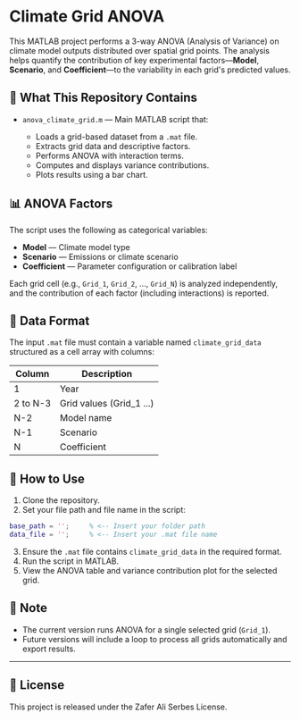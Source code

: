 # Climate Grid ANOVA

This MATLAB project performs a 3-way ANOVA (Analysis of Variance) on climate model outputs distributed over spatial grid points. The analysis helps quantify the contribution of key experimental factors—**Model**, **Scenario**, and **Coefficient**—to the variability in each grid's predicted values.

## 📁 What This Repository Contains

* `anova_climate_grid.m` — Main MATLAB script that:

  * Loads a grid-based dataset from a `.mat` file.
  * Extracts grid data and descriptive factors.
  * Performs ANOVA with interaction terms.
  * Computes and displays variance contributions.
  * Plots results using a bar chart.

## 📊 ANOVA Factors

The script uses the following as categorical variables:

* **Model** — Climate model type
* **Scenario** — Emissions or climate scenario
* **Coefficient** — Parameter configuration or calibration label

Each grid cell (e.g., `Grid_1`, `Grid_2`, ..., `Grid_N`) is analyzed independently, and the contribution of each factor (including interactions) is reported.

## 📝 Data Format

The input `.mat` file must contain a variable named `climate_grid_data` structured as a cell array with columns:

| Column   | Description               |
| -------- | ------------------------- |
| 1        | Year                      |
| 2 to N-3 | Grid values (Grid\_1 ...) |
| N-2      | Model name                |
| N-1      | Scenario                  |
| N        | Coefficient               |

## 🔧 How to Use

1. Clone the repository.
2. Set your file path and file name in the script:

```matlab
base_path = '';     % <-- Insert your folder path
data_file = '';     % <-- Insert your .mat file name
```

3. Ensure the `.mat` file contains `climate_grid_data` in the required format.
4. Run the script in MATLAB.
5. View the ANOVA table and variance contribution plot for the selected grid.

## 📌 Note

* The current version runs ANOVA for a single selected grid (`Grid_1`).
* Future versions will include a loop to process all grids automatically and export results.

---

## 📄 License

This project is released under the Zafer Ali Serbes License.


